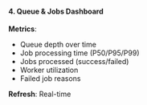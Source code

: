 #### 4. Queue & Jobs Dashboard

**Metrics**:

- Queue depth over time
- Job processing time (P50/P95/P99)
- Jobs processed (success/failed)
- Worker utilization
- Failed job reasons

**Refresh**: Real-time
